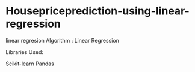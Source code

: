 # Housepriceprediction-using-linear-regression
 linear regresion
Algorithm : Linear Regression

Libraries Used:

Scikit-learn
Pandas